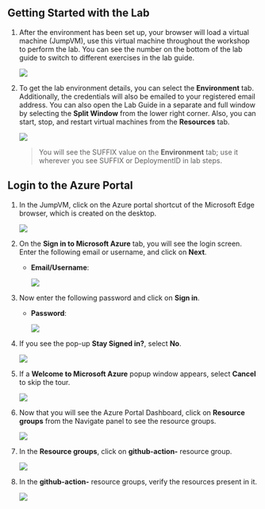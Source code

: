 ## Getting Started with the Lab

1. After the environment has been set up, your browser will load a virtual machine (JumpVM), use this virtual machine throughout the workshop to perform the lab. You can see the number on the bottom of the lab guide to switch to different exercises in the lab guide.

   ![](../media/test.png)
 
1. To get the lab environment details, you can select the **Environment** tab. Additionally, the credentials will also be emailed to your registered email address. You can also open the Lab Guide in a separate and full window by selecting the **Split Window** from the lower right corner. Also, you can start, stop, and restart virtual machines from the **Resources** tab.

    ![](../media/gettingstartedpagenew2-v2.png)
   
   > You will see the SUFFIX value on the **Environment** tab; use it wherever you see SUFFIX or DeploymentID in lab steps.
 
## Login to the Azure Portal

1. In the JumpVM, click on the Azure portal shortcut of the Microsoft Edge browser, which is created on the desktop.

   ![](../media/gettingstartpage3.png)

1. On the **Sign in to Microsoft Azure** tab, you will see the login screen. Enter the following email or username, and click on **Next**. 

   * **Email/Username**: **<inject key="AzureAdUserEmail"></inject>**

     ![](../media/img4.png)
     
1. Now enter the following password and click on **Sign in**.
   
   * **Password**: **<inject key="AzureAdUserPassword"></inject>**

     ![](../media/img5.png)
   
1. If you see the pop-up **Stay Signed in?**, select **No**.

   ![](../media/img7.png)

1. If a **Welcome to Microsoft Azure** popup window appears, select **Cancel** to skip the tour.

    ![](../media/welcome-update.png)
   
1. Now that you will see the Azure Portal Dashboard, click on **Resource groups** from the Navigate panel to see the resource groups.

   ![](../media/img10.png)

1. In the **Resource groups**, click on **github-action-<inject key="DeploymentID" enableCopy="false"/>** resource group.

   ![](../media/resource-group.png)

1. In the **github-action-<inject key="DeploymentID" enableCopy="false"/>** resource groups, verify the resources present in it.

   ![](../media/rgname.png)
